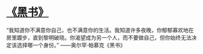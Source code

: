 # [《黑书》](https://github.com/platojobs/SFLOG/issues/210)

“我知道你不满意你自己，也不满意你的生活。我知道许多夜晚，你郁郁寡欢地在房里踱步，直到黎明破晓。你渴望成为另一个人，而不要做自己，但你始终无法决定该选择哪一个身份。”
                        ——奥尔罕·帕慕克《黑书》